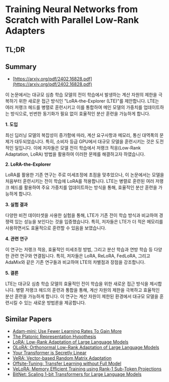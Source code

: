 # Training Neural Networks from Scratch with Parallel Low-Rank Adapters
## TL;DR
## Summary
- [https://arxiv.org/pdf/2402.16828.pdf](https://arxiv.org/pdf/2402.16828.pdf)

이 논문에서는 대규모 심층 학습 모델의 전이 학습에서 발생하는 계산 자원의 제한을 극복하기 위한 새로운 접근 방식인 "LoRA-the-Explorer (LTE)"를 제안합니다. LTE는 여러 저랭크 헤드를 병렬로 훈련시키고 이를 통합하여 메인 모델의 가중치를 업데이트하는 방식으로, 빈번한 동기화가 필요 없이 효율적인 분산 훈련을 가능하게 합니다.

**1. 도입**

최신 딥러닝 모델의 복잡성이 증가함에 따라, 계산 요구사항과 메모리, 통신 대역폭의 문제가 대두되었습니다. 특히, 소비자 등급 GPU에서 대규모 모델을 훈련시키는 것은 도전적인 일입니다. 이에 저자들은 모델 전이 학습에서 저랭크 적응(Low-Rank Adaptation, LoRA) 방법을 활용하여 이러한 문제를 해결하고자 하였습니다.

**2. LoRA-the-Explorer**

LoRA를 활용한 기존 연구는 주로 미세조정에 초점을 맞추었으나, 이 논문에서는 모델을 처음부터 훈련시키는 전이 학습에 LoRA를 적용합니다. LTE는 병렬로 훈련된 여러 저랭크 헤드를 활용하여 주요 가중치를 업데이트하는 방식을 통해, 효율적인 분산 훈련을 가능하게 합니다.

**3. 실험 결과**

다양한 비전 데이터셋을 사용한 실험을 통해, LTE가 기존 전이 학습 방식과 비교하여 경쟁력 있는 성능을 보인다는 것을 입증했습니다. 특히, 저자들은 LTE가 더 적은 메모리를 사용하면서도 효율적으로 훈련할 수 있음을 보였습니다.

**4. 관련 연구**

이 연구는 저랭크 적응, 효율적인 미세조정 방법, 그리고 분산 학습과 연방 학습 등 다양한 관련 연구와 연결됩니다. 특히, 저자들은 LoRA, ReLoRA, FedLoRA, 그리고 AdaMix와 같은 기존 연구들과 비교하여 LTE의 차별점과 장점을 강조합니다.

**5. 결론**

LTE는 대규모 심층 학습 모델의 효율적인 전이 학습을 위한 새로운 접근 방식을 제시합니다. 병렬 저랭크 헤드의 훈련과 통합을 통해, 계산 자원의 제한을 극복하고 효율적인 분산 훈련을 가능하게 합니다. 이 연구는 계산 자원이 제한된 환경에서 대규모 모델을 훈련시킬 수 있는 새로운 방법론을 제공합니다.

## Similar Papers
- [Adam-mini: Use Fewer Learning Rates To Gain More](2406.16793.md)
- [The Platonic Representation Hypothesis](2405.07987.md)
- [LoRA: Low-Rank Adaptation of Large Language Models](2106.09685.md)
- [OLoRA: Orthonormal Low-Rank Adaptation of Large Language Models](2406.01775.md)
- [Your Transformer is Secretly Linear](2405.12250.md)
- [VeRA: Vector-based Random Matrix Adaptation](2310.11454.md)
- [Offsite-Tuning: Transfer Learning without Full Model](2302.04870.md)
- [VeLoRA: Memory Efficient Training using Rank-1 Sub-Token Projections](2405.17991.md)
- [BitNet: Scaling 1-bit Transformers for Large Language Models](2310.11453.md)
